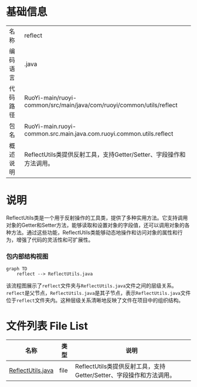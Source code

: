 # 基础信息

|      |      |
|------|------|
| 名称 | reflect |
| 编码语言 | .java |
| 代码路径 | RuoYi-main/ruoyi-common/src/main/java/com/ruoyi/common/utils/reflect |
| 包名 | RuoYi-main.ruoyi-common.src.main.java.com.ruoyi.common.utils.reflect |
| 概述说明 | ReflectUtils类提供反射工具，支持Getter/Setter、字段操作和方法调用。 |

# 说明

ReflectUtils类是一个用于反射操作的工具类，提供了多种实用方法。它支持调用对象的Getter和Setter方法，能够读取和设置对象的字段值，还可以调用对象的各种方法。通过这些功能，ReflectUtils类能够动态地操作和访问对象的属性和行为，增强了代码的灵活性和可扩展性。


### 包内部结构视图

```mermaid
graph TD
    reflect --> ReflectUtils.java
```

该流程图展示了`reflect`文件夹与`ReflectUtils.java`文件之间的层级关系。`reflect`是父节点，`ReflectUtils.java`是其子节点，表示`ReflectUtils.java`文件位于`reflect`文件夹内。这种层级关系清晰地反映了文件在项目中的组织结构。

# 文件列表 File List

| 名称   | 类型  | 说明 |
|-------|------|-------------|
| [ReflectUtils.java](ReflectUtils.md) | file | ReflectUtils类提供反射工具，支持Getter/Setter、字段操作和方法调用。 |


